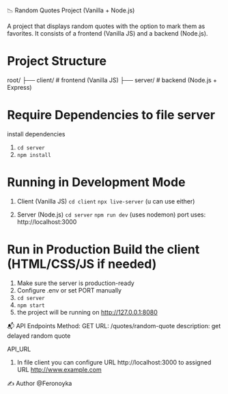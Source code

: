 📉 Random Quotes Project (Vanilla + Node.js)

A project that displays random quotes with the option to mark them as favorites. It consists of a frontend (Vanilla JS) and a backend (Node.js).

# Project Structure

root/
├── client/ # frontend (Vanilla JS)
├── server/ # backend (Node.js + Express)

# Require Dependencies to file server

install dependencies

1. `cd server`
2. `npm install`

# Running in Development Mode

1. Client (Vanilla JS)
   `cd client`
   `npx live-server` (u can use either)

2. Server (Node.js)
   `cd server`
   `npm run dev` (uses nodemon)
   port uses: http://localhost:3000

# Run in Production Build the client (HTML/CSS/JS if needed)

1. Make sure the server is production-ready
2. Configure .env or set PORT manually
3. `cd server`
4. `npm start`
5. the project will be running on http://127.0.0.1:8080

📬 API Endpoints
Method: GET
URL: /quotes/random-quote
description: get delayed random quote

API_URL

1. In file client you can configure URL http://localhost:3000 to assigned URL http://www.example.com

✍️ Author
@Feronoyka

